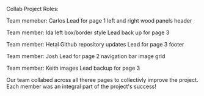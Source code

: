 Collab Project Roles:

Team memeber: Carlos
Lead for page 1
left and right wood panels
header


Team member: Ida
left box/border style 
Lead back up for page 3


Team member: Hetal
Github repository updates
Lead for page 3
footer

Team member: Josh
Lead for page 2
navigation bar
image grid


Team member: Keith
images
Lead backup for page 3


Our team collabed across all theree pages to collectivly improve the project. Each member was an integral part of the project's success!


  
